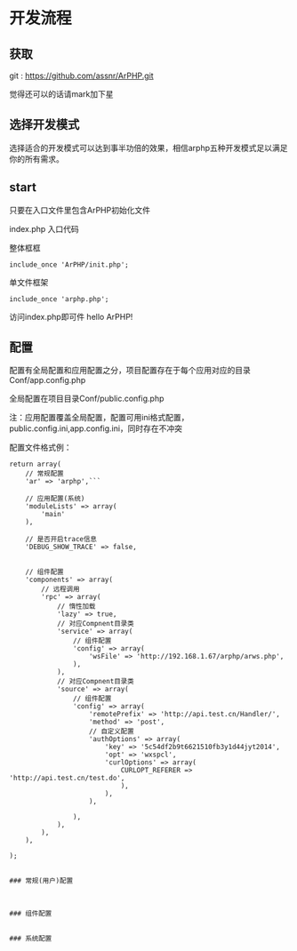 # 开发流程


## 获取



git : https://github.com/assnr/ArPHP.git

觉得还可以的话请mark加下星



## 选择开发模式

选择适合的开发模式可以达到事半功倍的效果，相信arphp五种开发模式足以满足你的所有需求。


## start


只要在入口文件里包含ArPHP初始化文件 


index.php  入口代码

整体框框

```include_once 'ArPHP/init.php';```


单文件框架

```include_once 'arphp.php';```

访问index.php即可件 hello ArPHP!

## 配置

配置有全局配置和应用配置之分，项目配置存在于每个应用对应的目录Conf/app.config.php

全局配置在项目目录Conf/public.config.php 

注：应用配置覆盖全局配置，配置可用ini格式配置，public.config.ini,app.config.ini，同时存在不冲突


配置文件格式例：
```
return array(
    // 常规配置
    'ar' => 'arphp',```

    // 应用配置(系统)
    'moduleLists' => array(
        'main'
    ),

    // 是否开启trace信息
    'DEBUG_SHOW_TRACE' => false,


    // 组件配置
    'components' => array(
        // 远程调用
        'rpc' => array(
            // 惰性加载
            'lazy' => true,
            // 对应Compnent目录类
            'service' => array(
                // 组件配置
                'config' => array(
                    'wsFile' => 'http://192.168.1.67/arphp/arws.php',
                ),
            ),
            // 对应Compnent目录类
            'source' => array(
                // 组件配置
                'config' => array(
                    'remotePrefix' => 'http://api.test.cn/Handler/',
                    'method' => 'post',
                    // 自定义配置
                    'authOptions' => array(
                        'key' => '5c54df2b9t6621510fb3y1d44jyt2014',
                        'opt' => 'wxspcl',
                        'curlOptions' => array(
                            CURLOPT_REFERER => 'http://api.test.cn/test.do',
                            ),
                        ),
                    ),

                ),
            ),
        ), 
    ),

);


### 常规(用户)配置



### 组件配置


### 系统配置








